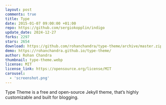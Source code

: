 ```yaml
---
layout: post
comments: true
title: Type
date: 2015-01-07 09:00:00 +01:00
repo: https://github.com/sergiokopplin/indigo
update_date: 2024-12-27
forks: 2297
stars: 2654
download: https://github.com/rohanchandra/type-theme/archive/master.zip
demo: https://rohanchandra.github.io/type-theme/
author: Rohan Chandra
thumbnail: type-theme.webp
license: MIT
license_link: https://opensource.org/license/MIT
carousel:
  - 'screenshot.png'
---
```


Type Theme is a free and open-source Jekyll theme, that’s highly customizable and built for blogging.
